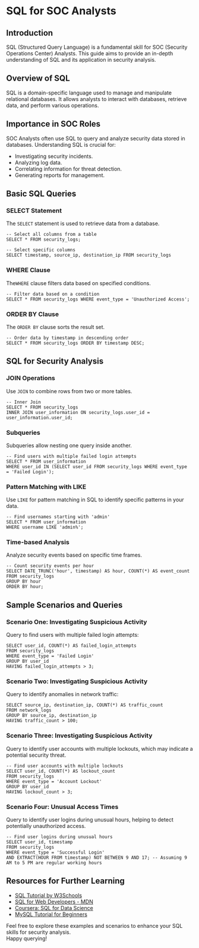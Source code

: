# SQL for SOC Analysts

## Introduction
SQL (Structured Query Language) is a fundamental skill for SOC (Security Operations Center) Analysts. This guide aims to provide an in-depth understanding of SQL and its application in security analysis.

## Overview of SQL
SQL is a domain-specific language used to manage and manipulate relational databases. It allows analysts to interact with databases, retrieve data, and perform various operations.

## Importance in SOC Roles
SOC Analysts often use SQL to query and analyze security data stored in databases. Understanding SQL is crucial for:
- Investigating security incidents.
- Analyzing log data.
- Correlating information for threat detection.
- Generating reports for management.

## Basic SQL Queries

### SELECT Statement
The `SELECT` statement is used to retrieve data from a database.

    -- Select all columns from a table
    SELECT * FROM security_logs;

    -- Select specific columns
    SELECT timestamp, source_ip, destination_ip FROM security_logs


### WHERE Clause
The`WHERE` clause filters data based on specified conditions.

    -- Filter data based on a condition
    SELECT * FROM security_logs WHERE event_type = 'Unauthorized Access';

### ORDER BY Clause
The `ORDER BY` clause sorts the result set.

    -- Order data by timestamp in descending order
    SELECT * FROM security_logs ORDER BY timestamp DESC;

## SQL for Security Analysis

### JOIN Operations
Use `JOIN` to combine rows from two or more tables.

    -- Inner Join
    SELECT * FROM security_logs
    INNER JOIN user_information ON security_logs.user_id = user_information.user_id;

### Subqueries
Subqueries allow nesting one query inside another.

    -- Find users with multiple failed login attempts
    SELECT * FROM user_information
    WHERE user_id IN (SELECT user_id FROM security_logs WHERE event_type     = 'Failed Login');

### Pattern Matching with LIKE
Use `LIKE` for pattern matching in SQL to identify specific patterns in your data.

    -- Find usernames starting with 'admin'
    SELECT * FROM user_information
    WHERE username LIKE 'admin%';

### Time-based Analysis
Analyze security events based on specific time frames.

    -- Count security events per hour
    SELECT DATE_TRUNC('hour', timestamp) AS hour, COUNT(*) AS event_count
    FROM security_logs
    GROUP BY hour
    ORDER BY hour;


## Sample Scenarios and Queries

### Scenario One: Investigating Suspicious Activity
Query to find users with multiple failed login attempts:

    SELECT user_id, COUNT(*) AS failed_login_attempts
    FROM security_logs
    WHERE event_type = 'Failed Login'
    GROUP BY user_id
    HAVING failed_login_attempts > 3;

### Scenario Two: Investigating Suspicious Activity
Query to identify anomalies in network traffic:

    SELECT source_ip, destination_ip, COUNT(*) AS traffic_count
    FROM network_logs
    GROUP BY source_ip, destination_ip
    HAVING traffic_count > 100;

### Scenario Three: Investigating Suspicious Activity
Query to identify user accounts with multiple lockouts, which may indicate a potential security threat.

    -- Find user accounts with multiple lockouts
    SELECT user_id, COUNT(*) AS lockout_count
    FROM security_logs
    WHERE event_type = 'Account Lockout'
    GROUP BY user_id
    HAVING lockout_count > 3;

### Scenario Four: Unusual Access Times
Query to identify user logins during unusual hours, helping to detect potentially unauthorized access.

    -- Find user logins during unusual hours
    SELECT user_id, timestamp
    FROM security_logs
    WHERE event_type = 'Successful Login'
    AND EXTRACT(HOUR FROM timestamp) NOT BETWEEN 9 AND 17; -- Assuming 9 AM to 5 PM are regular working hours

## Resources for Further Learning

- [SQL Tutorial by W3Schools](https://www.w3schools.com/sql/)
- [SQL for Web Developers - MDN](https://developer.mozilla.org/en-US/docs/Learn/Server-side/SQL)
- [Coursera: SQL for Data Science](https://www.coursera.org/learn/sql-for-data-science)
- [MySQL Tutorial for Beginners](https://www.youtube.com/watch?v=7S_tz1z_5bA)


Feel free to explore these examples and scenarios to enhance your SQL skills for security analysis. <br>
Happy querying!
